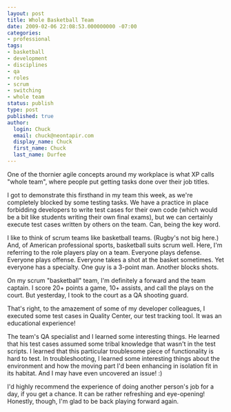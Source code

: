 ```yaml
---
layout: post
title: Whole Basketball Team
date: 2009-02-06 22:08:53.000000000 -07:00
categories:
- professional
tags:
- basketball
- development
- disciplines
- qa
- roles
- scrum
- switching
- whole team
status: publish
type: post
published: true
author:
  login: Chuck
  email: chuck@neontapir.com
  display_name: Chuck
  first_name: Chuck
  last_name: Durfee
---
```

One of the thornier agile concepts around my workplace is what XP calls "whole team", where people put getting tasks done over their job titles.

I got to demonstrate this firsthand in my team this week, as we're completely blocked by some testing tasks. We have a practice in place forbidding developers to write test cases for their own code (which would be a bit like students writing their own final exams), but we can certainly execute test cases written by others on the team. Can, being the key word.

I like to think of scrum teams like basketball teams. (Rugby's not big here.) And, of American professional sports, basketball suits scrum well. Here, I'm referring to the role players play on a team. Everyone plays defense. Everyone plays offense. Everyone takes a shot at the basket sometimes. Yet everyone has a specialty. One guy is a 3-point man. Another blocks shots.

On my scrum "basketball" team, I'm definitely a forward and the team captain. I score 20+ points a game, 10+ assists, and call the plays on the court. But yesterday, I took to the court as a QA shooting guard.

That's right, to the amazement of some of my developer colleagues, I executed some test cases in Quality Center, our test tracking tool. It was an educational experience!

The team's QA specialist and I learned some interesting things. He learned that his test cases assumed some tribal knowledge that wasn't in the test scripts. I learned that this particular troublesome piece of functionality is hard to test. In troubleshooting, I learned some interesting things about the environment and how the moving part I'd been enhancing in isolation fit in its habitat. And I may have even uncovered an issue! :)

I'd highly recommend the experience of doing another person's job for a day, if you get a chance. It can be rather refreshing and eye-opening! Honestly, though, I'm glad to be back playing forward again.
